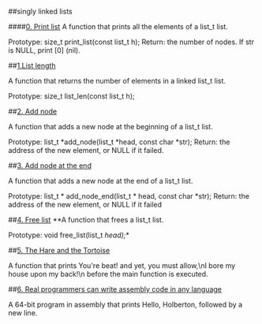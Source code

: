 ##singly linked lists

####[0. Print list](url)
A function that prints all the elements of a list_t list.

Prototype: size_t print_list(const list_t h);
Return: the number of nodes.
If str is NULL, print [0] (nil).

##[1.List length](url)

A function that returns the number of elements in a linked list_t list.

Prototype: size_t list_len(const list_t h);

##[2. Add node](url)

A function that adds a new node at the beginning of a list_t list.

Prototype: list_t *add_node(list_t *head, const char *str);
Return: the address of the new element, or NULL if it failed.


##[3. Add node at the end](url)

A function that adds a new node at the end of a list_t list.

Prototype: list_t * add_node_end(list_t * head, const char *str);
Return: the address of the new element, or NULL if it failed


##[4. Free list](url)
**A function that frees a list_t list.

Prototype: void free_list(list_t *head);**

##[5. The Hare and the Tortoise](url)

A function that prints You're beat! and yet, you must allow,\nI bore my house upon my back!\n before the main function is executed.

##[6. Real programmers can write assembly code in any language](url)

A 64-bit program in assembly that prints Hello, Holberton, followed by a new line.
